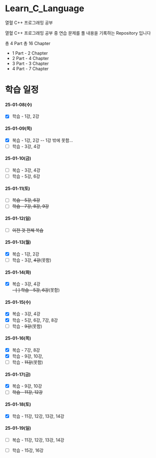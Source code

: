 # Learn_C_Language
열혈 C++ 프로그래밍 공부 

열혈 C++ 프로그래밍 공부 중 연습 문제를 풀 내용을 기록하는 Repository 입니다

총 4 Part
총 16 Chapter

- 1 Part - 2 Chapter
- 2 Part - 4 Chapter
- 3 Part - 3 Chapter
- 4 Part - 7 Chapter


# 학습 일정

#### 25-01-08(수)
- [X] 학습 - 1강, 2강

#### 25-01-09(목)
- [X] 복습 - 1강, 2강 -- 1강 밖에 못함...
- [ ] 학습 - 3강, 4강

#### 25-01-10(금)
- [ ] 복습 - 3강, 4강
- [ ] 학습 - 5강, 6강

#### 25-01-11(토)
- [ ] ~~복습 - 5강, 6강~~
- [ ] ~~학습 - 7강, 8강, 9강~~

#### 25-01-12(일)
- [ ] ~~이전 것 전체 복습~~

#### 25-01-13(월)
- [X] 복습 - 1강, 2강 
- [ ] 학습 - 3강, ~~4강~~(못함)

#### 25-01-14(화)
- [X] 복습 - 3강, 4강<br>
~~- [ ] 학습 - 5강, 6강~~(못함)

#### 25-01-15(수)
- [X] 복습 - 3강, 4강
- [X] 학습 - 5강, 6강, 7강, 8강
- [ ] 학습 - ~~9강~~(못함)

#### 25-01-16(목)
- [X] 복습 - 7강, 8강
- [x] 학습 - 9강, 10강, 
- [ ] 학습 - ~~11강~~(못함)

#### 25-01-17(금)
- [X] 복습 - 9강, 10강
- [ ] ~~학습 - 11강, 12강~~

#### 25-01-18(토)
- [X] 학습 - 11강, 12강, 13강, 14강

#### 25-01-19(일)
- [ ] 복습 - 11강, 12강, 13강, 14강
- [ ] 학습 - 15강, 16강






